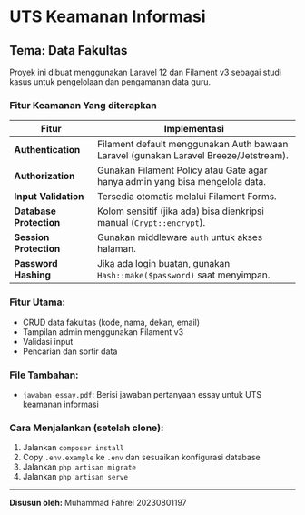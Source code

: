 # UTS Keamanan Informasi

## Tema: Data Fakultas

Proyek ini dibuat menggunakan Laravel 12 dan Filament v3 sebagai studi kasus untuk pengelolaan dan pengamanan data guru.


### Fitur Keamanan Yang diterapkan
| Fitur                   | Implementasi                                                                         |
| ----------------------- | ------------------------------------------------------------------------------------ |
| **Authentication**      | Filament default menggunakan Auth bawaan Laravel (gunakan Laravel Breeze/Jetstream). |
| **Authorization**       | Gunakan Filament Policy atau Gate agar hanya admin yang bisa mengelola data.         |
| **Input Validation**    | Tersedia otomatis melalui Filament Forms.                                            |
| **Database Protection** | Kolom sensitif (jika ada) bisa dienkripsi manual (`Crypt::encrypt`).                 |
| **Session Protection**  | Gunakan middleware `auth` untuk akses halaman.                                       |
| **Password Hashing**    | Jika ada login buatan, gunakan `Hash::make($password)` saat menyimpan.               |


### Fitur Utama:
- CRUD data fakultas (kode, nama, dekan, email)
- Tampilan admin menggunakan Filament v3
- Validasi input
- Pencarian dan sortir data

### File Tambahan:
- `jawaban_essay.pdf`: Berisi jawaban pertanyaan essay untuk UTS keamanan informasi

### Cara Menjalankan (setelah clone):
1. Jalankan `composer install`
2. Copy `.env.example` ke `.env` dan sesuaikan konfigurasi database
3. Jalankan `php artisan migrate`
4. Jalankan `php artisan serve`

---
**Disusun oleh:** Muhammad Fahrel 20230801197
